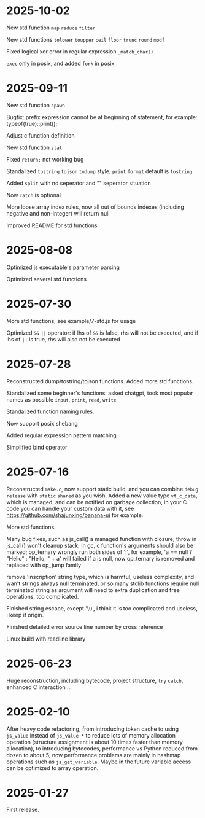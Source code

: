 # 2025-10-02

New std function `map` `reduce` `filter`

New std functions `tolower` `toupper` `ceil` `floor` `trunc` `round` `modf`

Fixed logical xor error in regular expression `_match_char()`

`exec` only in posix, and added `fork` in posix

# 2025-09-11

New std function `spawn`

Bugfix: prefix expression cannot be at beginning of statement, for example: typeof(true)::print();

Adjust c function definition

New std function `stat`

Fixed `return;` not working bug

Standalized `tostring` `tojson` `todump` style, `print` `format` default is `tostring`

Added `split` with no seperator and "" seperator situation

Now `catch` is optional

More loose array index rules, now all out of bounds indexes (including negative and non-integer) will return null

Improved README for std functions

# 2025-08-08

Optimized js executable's parameter parsing

Optimized several std functions

# 2025-07-30

More std functions, see example/7-std.js for usage

Optimized `&&` `||` operator: if lhs of `&&` is false, rhs will not be executed, and if lhs of `||` is true, rhs will also not be executed 

# 2025-07-28

Reconstructed dump/tostring/tojson functions. Added more std functions.

Standalized some beginner's functions: asked chatgpt, took most popular names as possible `input`, `print`, `read`, `write`

Standalized function naming rules.

Now support posix shebang

Added regular expression pattern matching

Simplified bind operator

# 2025-07-16

Reconstructed `make.c`, now support static build, and you can combine `debug` `release` with `static` `shared` as you wish. Added a new value type `vt_c_data`, which is managed, and can be notified on garbage collection, in your C code you can handle your custom data with it, see <https://github.com/shajunxing/banana-ui> for example.

More std functions.

Many bug fixes, such as js_call() a managed function with closure; throw in js_call() won't cleanup stack; in gc, c function's arguments should also be marked; op_ternary wrongly run both sides of ':', for example, 'a == null ? "Hello" : "Hello, " + a' will failed if a is null, now op_ternary is removed and replaced with op_jump family

remove 'inscription' string type, which is harmful, useless complexity, and i wan't strings always null terminated, or so many stdlib functions require null terminated string as argument will need to extra duplication and free operations, too complicated.

Finished string escape, except '\u', i think it is too complicated and useless, i keep it origin.

Finished detailed error source line number by cross reference

Linux build with readline library

# 2025-06-23

Huge reconstruction, including bytecode, project structure, `try` `catch`, enhanced C interaction ...

# 2025-02-10

After heavy code refactoring, from introducing token cache to using `js_value` instead of `js_value *` to reduce lots of memory allocation operation (structure assignment is about 10 times faster than memory allocation), to introducing bytecodes, performance vs Python reduced from dozen to about 5, now performance problems are mainly in hashmap operations such as `js_get_variable`. Maybe in the future variable access can be optimized to array operation.

# 2025-01-27

First release.